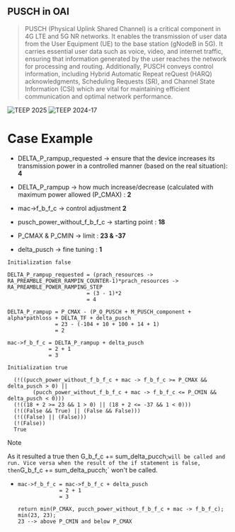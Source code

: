 ## PUSCH in OAI

>PUSCH (Physical Uplink Shared Channel) is a critical component in 4G LTE and 5G NR networks. 
It enables the transmission of user data from the User Equipment (UE) to the base station (gNodeB in 5G).
It carries essential user data such as voice, video, and internet traffic, ensuring that information generated 
by the user reaches the network for processing and routing. Additionally, PUSCH conveys control information, 
including Hybrid Automatic Repeat reQuest (HARQ) acknowledgments, Scheduling Requests (SR), and Channel State 
Information (CSI) which are vital for maintaining efficient communication and optimal network performance. 


![TEEP 2025](https://github.com/user-attachments/assets/fec32e6d-a220-4fa8-9e27-66e003cf06a4)
![TEEP 2024-17](https://github.com/user-attachments/assets/329031b0-e677-40d1-89a9-39c6393c54a5)

# Case Example
- DELTA_P_rampup_requested ->  ensure that the device increases its transmission power in a controlled manner (based on the real situation):  **4**
- DELTA_P_rampup -> how much increase/decrease (calculated with maximum power allowed (P_CMAX) : **2**

- mac->f_b_f_c -> control adjustment **2**
- pusch_power_without_f_b_f_c -> starting point : **18**
- P_CMAX & P_CMIN -> limit : **23 & -37**
- delta_pusch -> fine tuning : **1**

`Initialization false`
  ```
  DELTA_P_rampup_requested = (prach_resources -> RA_PREAMBLE_POWER_RAMPIN_COUNTER-1)*prach_resources -> RA_PREAMBLE_POWER_RAMPING_STEP
                           = (3 - 1)*2
                           = 4

  DELTA_P_rampup = P_CMAX - (P_O_PUSCH + M_PUSCH_component + alpha*pathloss + DELTA_TF + delta_pusch
                 = 23 - (-104 + 10 + 100 + 14 + 1)
                 = 2

  mac->f_b_f_c = DELTA_P_rampup + delta_pusch
               = 2 + 1
               = 3
  ```

`Initialization true`
```
  (!((pucch_power_without_f_b_f_c + mac -> f_b_f_c >= P_CMAX && delta_pusch > 0) ||
        (pucch_power_without_f_b_f_c + mac -> f_b_f_c <= P_CMIN && delta_pusch < 0)))
  (!((18 + 2 >= 23 && 1 > 0) || (18 + 2 <= -37 && 1 < 0)))
  (!((False && True) || (False && False)))
  (!((False) || (False)))
  (!(False))
  True
  ```
>[!NOTE]
> As it resulted a true then G_b_f_c += sum_delta_pucch;` will be called and run. Vice versa when the result of the if statement is false, then `G_b_f_c += sum_delta_pucch;` won't be called.  
-
  ```
  mac->f_b_f_c = mac->f_b_f_c + delta_pusch
               = 2 + 1
               = 3
  ```

  ```
  return min(P_CMAX, pucch_power_without_f_b_f_c + mac -> f_b_f_c);
  min(23, 23);
  23 --> above P_CMIN and below P_CMAX
  ```





